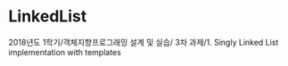 # LinkedList
2018년도 1학기/객체지향프로그래밍 설계 및 실습/ 3차 과제/1. Singly Linked List implementation with templates
